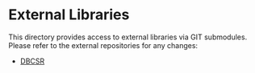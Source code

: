 # External Libraries

This directory provides access to external libraries via GIT submodules.
Please refer to the external repositories for any changes:

- [DBCSR](https://github.com/cp2k/dbcsr)

